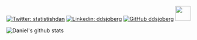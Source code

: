 [![Twitter: statistishdan](https://img.shields.io/twitter/follow/statistishdan?style=social)](https://twitter.com/statistishdan)
[![Linkedin: ddsjoberg](https://img.shields.io/badge/-thaianebraga-blue?style=flat-square&logo=Linkedin&logoColor=white&link=https://www.linkedin.com/in/ddsjoberg/)](https://www.linkedin.com/in/ddsjoberg/)
[![GitHub ddsjoberg](https://img.shields.io/github/ddsjoberg/ddsjoberg?label=follow&style=social)](https://github.com/ddsjoberg)
<img src="https://media.giphy.com/media/LnQjpWaON8nhr21vNW/giphy.gif" width="40">

![Daniel's github stats](https://github-readme-stats.vercel.app/api?username=ddsjoberg&count_private=true&show_icons=true&theme=solarized-light)

<!--
**ddsjoberg/ddsjoberg** is a ✨ _special_ ✨ repository because its `README.md` (this file) appears on your GitHub profile.

Here are some ideas to get you started:

- 🔭 I’m currently working on ...
- 🌱 I’m currently learning ...
- 👯 I’m looking to collaborate on ...
- 🤔 I’m looking for help with ...
- 💬 Ask me about ...
- 📫 How to reach me: ...
- 😄 Pronouns: ...
- ⚡ Fun fact: ...
-->

